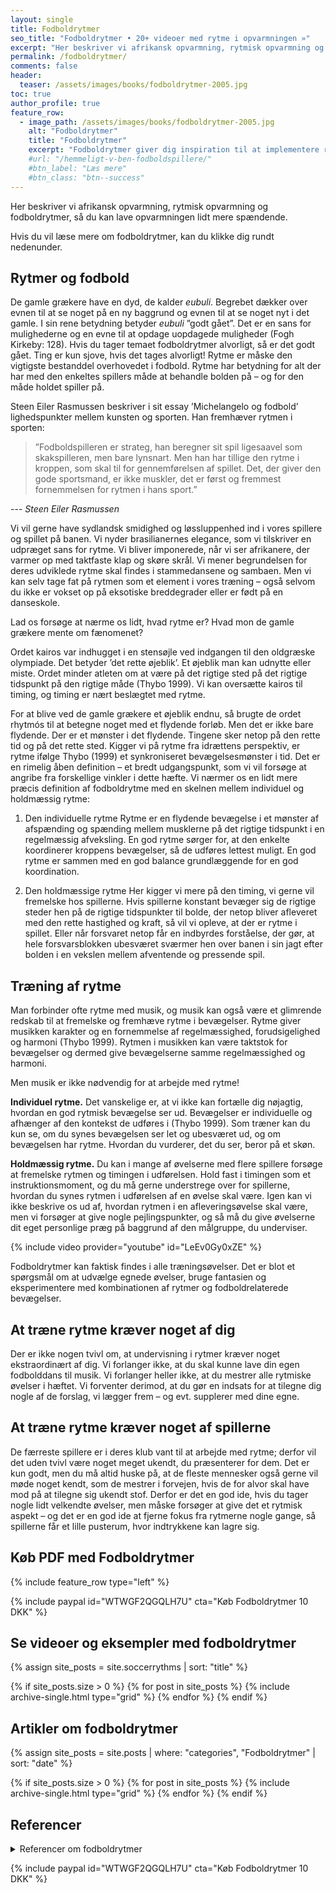 ```yaml
---
layout: single
title: Fodboldrytmer
seo_title: "Fodboldrytmer • 20+ videoer med rytme i opvarmningen »"
excerpt: "Her beskriver vi afrikansk opvarmning, rytmisk opvarmning og fodboldrytmer, så du kan lave opvarmningen lidt mere spændende."
permalink: /fodboldrytmer/
comments: false
header:
  teaser: /assets/images/books/fodboldrytmer-2005.jpg
toc: true
author_profile: true
feature_row:
  - image_path: /assets/images/books/fodboldrytmer-2005.jpg
    alt: "Fodboldrytmer"
    title: "Fodboldrytmer"
    excerpt: "Fodboldrytmer giver dig inspiration til at implementere rytmer i din træning. Hvordan kan du bruge afrikansk opvarmning og brasiliansk samba som inspiration?"
    #url: "/hemmeligt-v-ben-fodboldspillere/"
    #btn_label: "Læs mere"
    #btn_class: "btn--success"
---
```


Her beskriver vi afrikansk opvarmning, rytmisk opvarmning og fodboldrytmer, så du kan lave opvarmningen lidt mere spændende.

Hvis du vil læse mere om fodboldrytmer, kan du klikke dig rundt nedenunder.

## Rytmer og fodbold

De gamle grækere have en dyd, de kalder _eubuli_. Begrebet dækker over evnen til at se
noget på en ny baggrund og evnen til at se noget nyt i det gamle. I sin rene betydning
betyder _eubuli_ ”godt gået”. Det er en sans for mulighederne og en evne til at opdage
uopdagede muligheder (Fogh Kirkeby: 128). Hvis du tager temaet fodboldrytmer
alvorligt, så er det godt gået. Ting er kun sjove, hvis det tages alvorligt!
Rytme er måske den vigtigste bestanddel overhovedet i fodbold. Rytme har betydning
for alt der har med den enkeltes spillers måde at behandle bolden på – og for den
måde holdet spiller på.

Steen Eiler Rasmussen beskriver i sit essay ’Michelangelo og fodbold’ lighedspunkter
mellem kunsten og sporten. Han fremhæver rytmen i sporten:

> ”Fodboldspilleren er strateg, han beregner sit spil ligesaavel som skakspilleren, men
bare lynsnart. Men han har tillige den rytme i kroppen, som skal til for gennemførelsen
af spillet. Det, der giver den gode sportsmand, er ikke muskler, det er først og fremmest
fornemmelsen for rytmen i hans sport.”

--- <cite>Steen Eiler Rasmussen</cite>

Vi vil gerne have sydlandsk smidighed og løssluppenhed ind i vores spillere og spillet
på banen. Vi nyder brasilianernes elegance, som vi tilskriver en udpræget sans for
rytme. Vi bliver imponerede, når vi ser afrikanere, der varmer op med taktfaste
klap og skøre skrål. Vi mener begrundelsen for deres udviklede rytme skal findes i
stammedansene og sambaen. Men vi kan selv tage fat på rytmen som et element i
vores træning – også selvom du ikke er vokset op på eksotiske breddegrader eller er
født på en danseskole.

Lad os forsøge at nærme os lidt, hvad rytme er? Hvad mon de gamle grækere mente
om fænomenet?

Ordet kairos var indhugget i en stensøjle ved indgangen til den oldgræske olympiade.
Det betyder ’det rette øjeblik’. Et øjeblik man kan udnytte eller miste. Ordet minder
atleten om at være på det rigtige sted på det rigtige tidspunkt på den rigtige måde
(Thybo 1999). Vi kan oversætte kairos til timing, og timing er nært beslægtet med
rytme.

For at blive ved de gamle grækere et øjeblik endnu, så brugte de ordet rhytmós til
at betegne noget med et flydende forløb. Men det er ikke bare flydende. Der er et
mønster i det flydende. Tingene sker netop på den rette tid og på det rette sted. Kigger
vi på rytme fra idrættens perspektiv, er rytme ifølge Thybo (1999) et synkroniseret
bevægelsesmønster i tid. Det er en rimelig åben definition – et bredt udgangspunkt,
som vi vil forsøge at angribe fra forskellige vinkler i dette hæfte.
Vi nærmer os en lidt mere præcis definition af fodboldrytme med en skelnen mellem
individuel og holdmæssig rytme:

1. Den individuelle rytme
Rytme er en flydende bevægelse i et mønster af afspænding og spænding mellem
musklerne på det rigtige tidspunkt i en regelmæssig afveksling. En god rytme sørger
for, at den enkelte koordinerer kroppens bevægelser, så de udføres lettest muligt. En
god rytme er sammen med en god balance grundlæggende for en god koordination.

2. Den holdmæssige rytme
Her kigger vi mere på den timing, vi gerne vil fremelske hos spillerne. Hvis spillerne
konstant bevæger sig de rigtige steder hen på de rigtige tidspunkter til bolde, der
netop bliver afleveret med den rette hastighed og kraft, så vil vi opleve, at der er
rytme i spillet. Eller når forsvaret netop får en indbyrdes forståelse, der gør, at hele
forsvarsblokken ubesværet sværmer hen over banen i sin jagt efter bolden i en
vekslen mellem afventende og pressende spil.

## Træning af rytme

Man forbinder ofte rytme med musik, og musik kan også være et glimrende redskab
til at fremelske og fremhæve rytme i bevægelser. Rytme giver musikken karakter og en
fornemmelse af regelmæssighed, forudsigelighed og harmoni (Thybo 1999). Rytmen
i musikken kan være taktstok for bevægelser og dermed give bevægelserne samme
regelmæssighed og harmoni.

Men musik er ikke nødvendig for at arbejde med rytme!

**Individuel rytme.** Det vanskelige er, at vi ikke kan fortælle dig nøjagtig, hvordan en
god rytmisk bevægelse ser ud. Bevægelser er individuelle og afhænger af den kontekst
de udføres i (Thybo 1999). Som træner kan du kun se, om du synes bevægelsen ser let
og ubesværet ud, og om bevægelsen har rytme. Hvordan du vurderer, det du ser, beror
på et skøn.

**Holdmæssig rytme.** Du kan i mange af øvelserne med flere spillere forsøge
at fremelske rytmen og timingen i udførelsen. Hold fast i timingen som et
instruktionsmoment, og du må gerne understrege over for spillerne, hvordan du synes
rytmen i udførelsen af en øvelse skal være. Igen kan vi ikke beskrive os ud af, hvordan
rytmen i en afleveringsøvelse skal være, men vi forsøger at give nogle pejlingspunkter,
og så må du give øvelserne dit eget personlige præg på baggrund af den målgruppe,
du underviser.

{% include video provider="youtube" id="LeEv0Gy0xZE" %}

Fodboldrytmer kan faktisk findes i alle træningsøvelser. Det er blot et spørgsmål om
at udvælge egnede øvelser, bruge fantasien og eksperimentere med kombinationen af
rytmer og fodboldrelaterede bevægelser.

## At træne rytme kræver noget af dig

Der er ikke nogen tvivl om, at undervisning i rytmer kræver noget ekstraordinært af
dig. Vi forlanger ikke, at du skal kunne lave din egen fodbolddans til musik. Vi forlanger
heller ikke, at du mestrer alle rytmiske øvelser i hæftet. Vi forventer derimod, at du gør
en indsats for at tilegne dig nogle af de forslag, vi lægger frem – og evt. supplerer med
dine egne.

## At træne rytme kræver noget af spillerne

De færreste spillere er i deres klub vant til at arbejde med rytme; derfor vil det uden
tvivl være noget meget ukendt, du præsenterer for dem. Det er kun godt, men du
må altid huske på, at de fleste mennesker også gerne vil møde noget kendt, som de
mestrer i forvejen, hvis de for alvor skal have mod på at tilegne sig ukendt stof. Derfor
er det en god ide, hvis du tager nogle lidt velkendte øvelser, men måske forsøger at
give det et rytmisk aspekt – og det er en god ide at fjerne fokus fra rytmerne nogle
gange, så spillerne får et lille pusterum, hvor indtrykkene kan lagre sig.

## Køb PDF med Fodboldrytmer

{% include feature_row type="left" %}

{% include paypal id="WTWGF2QGQLH7U" cta="Køb Fodboldrytmer 10 DKK" %}

## Se videoer og eksempler med fodboldrytmer

{% assign site_posts = site.soccerrythms | sort: "title" %}

<div class="feature__wrapper">
{% if site_posts.size > 0 %}
  {% for post in site_posts %}
    {% include archive-single.html type="grid" %}
  {% endfor %}
{% endif %}
</div>

## Artikler om fodboldrytmer

{% assign site_posts = site.posts | where: "categories", "Fodboldrytmer" | sort: "date" %}

<div class="feature__wrapper">
{% if site_posts.size > 0 %}
  {% for post in site_posts %}
    {% include archive-single.html type="grid" %}
  {% endfor %}
{% endif %}
</div>

## Referencer

<details markdown="1">
  <summary>Referencer om fodboldrytmer</summary>

- Kjeld Fredens (1989): ’Bevægelse, musikalitet og rytmesans:
grundlaget for vores udvikling’,
i: Krop og Sjæl, Mosegård
- Finn Holst og Mette Berggren (2002): ’Stomp. Med musik og krop’
Folkeskolens Musiklærerforening
- Ole Fogh Kirkeby: Ledelsesfilosofi
Steen Eiler Rasmussen: ’Michelangelo og fodbold’
i: Essays gennem mange Aar, Gyldendal
- Roger Spry
https://eteamz.active.com/sites/fitness4soccer
- Peter Thybo (1999): ’[Rytmer - om menneskets bevægelseskoordination](https://www.peterthybo.dk/?page_id=105)’
Danske Fysioterapeuter nr. 22/1999
</details>

{% include paypal id="WTWGF2QGQLH7U" cta="Køb Fodboldrytmer 10 DKK" %}
